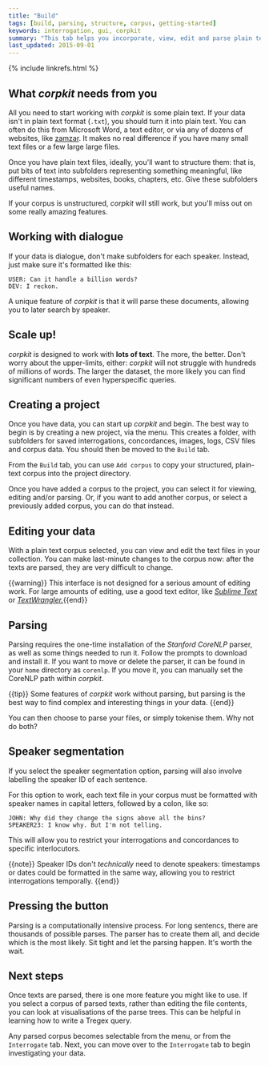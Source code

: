 ```yaml
---
title: "Build"
tags: [build, parsing, structure, corpus, getting-started]
keywords: interrogation, gui, corpkit
summary: "This tab helps you incorporate, view, edit and parse plain text corpora."
last_updated: 2015-09-01
---
```

{% include linkrefs.html %}


## What *corpkit* needs from you

All you need to start working with *corpkit* is some plain text. If your data isn't in plain text format (`.txt`), you should turn it into plain text. You can often do this from Microsoft Word, a text editor, or via any of dozens of websites, like [zamzar](http://www.zamzar.com/). It makes no real difference if you have many small text files or a few large large files.

Once you have plain text files, ideally, you'll want to structure them: that is, put bits of text into subfolders representing something meaningful, like different timestamps, websites, books, chapters, etc. Give these subfolders useful names.

If your corpus is unstructured, *corpkit* will still work, but you'll miss out on some really amazing features.

## Working with dialogue

If your data is dialogue, don't make subfolders for each speaker. Instead, just make sure it's formatted like this:

    USER: Can it handle a billion words?
    DEV: I reckon.

A unique feature of *corpkit* is that it will parse these documents, allowing you to later search by speaker.

## Scale up!

*corpkit* is designed to work with **lots of text**. The more, the better. Don't worry about the upper-limits, either: *corpkit* will not struggle with hundreds of millions of words. The larger the dataset, the more likely you can find significant numbers of even hyperspecific queries.

## Creating a project

Once you have data, you can start up *corpkit* and begin. The best way to begin is by creating a new project, via the menu. This creates a folder, with subfolders for saved interrogations, concordances, images, logs, CSV files and corpus data. You should then be moved to the `Build` tab.

From the `Build` tab, you can use `Add corpus` to copy your structured, plain-text corpus into the project directory.

Once you have added a corpus to the project, you can select it for viewing, editing and/or parsing. Or, if you want to add another corpus, or select a previously added corpus, you can do that instead.

## Editing your data

With a plain text corpus selected, you can view and edit the text files in your collection. You can make last-minute changes to the corpus now: after the texts are parsed, they are very difficult to change.

{{warning}} This interface is not designed for a serious amount of editing work. For large amounts of editing, use a good text editor, like  <a href="http://www.sublimetext.com"><i>Sublime Text</i></a> or <a href="http://www.barebones.com/products/textwrangler"><i>TextWrangler.</i></a>{{end}}

## Parsing

Parsing requires the one-time installation of the *Stanford CoreNLP* parser, as well as some things needed to run it. Follow the prompts to download and install it. If you want to move or delete the parser, it can be found in your `home` directory as `corenlp`. If you move it, you can manually set the CoreNLP path within *corpkit*.

{{tip}} Some features of <i>corpkit</i> work without parsing, but parsing is the best way to find complex and interesting things in your data. {{end}}

You can then choose to parse your files, or simply tokenise them. Why not do both?

## Speaker segmentation

If you select the speaker segmentation option, parsing will also involve labelling the speaker ID of each sentence.

For this option to work, each text file in your corpus must be formatted with speaker names in capital letters, followed by a colon, like so:

    JOHN: Why did they change the signs above all the bins?
    SPEAKER23: I know why. But I'm not telling.

This will allow you to restrict your interrogations and concordances to specific interlocutors.

{{note}} Speaker IDs don't <i>technically</i> need to denote speakers: timestamps or dates could be formatted in the same way, allowing you to restrict interrogations temporally. {{end}}

## Pressing the button

Parsing is a computationally intensive process. For long sentencs, there are thousands of possible parses. The parser has to create them all, and decide which is the most likely. Sit tight and let the parsing happen. It's worth the wait.

## Next steps

Once texts are parsed, there is one more feature you might like to use. If you select a corpus of parsed texts, rather than editing the file contents, you can look at visualisations of the parse trees. This can be helpful in learning how to write a Tregex query.

Any parsed corpus becomes selectable from the menu, or from the `Interrogate` tab. Next, you can move over to the `Interrogate` tab to begin investigating  your data.
